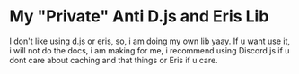 # My "Private" Anti D.js and Eris Lib

I don't like using d.js or eris, so, i am doing my own lib yaay.
If u want use it, i will not do the docs, i am making for me, i recommend using Discord.js if u dont care about caching and that things or Eris if u care.